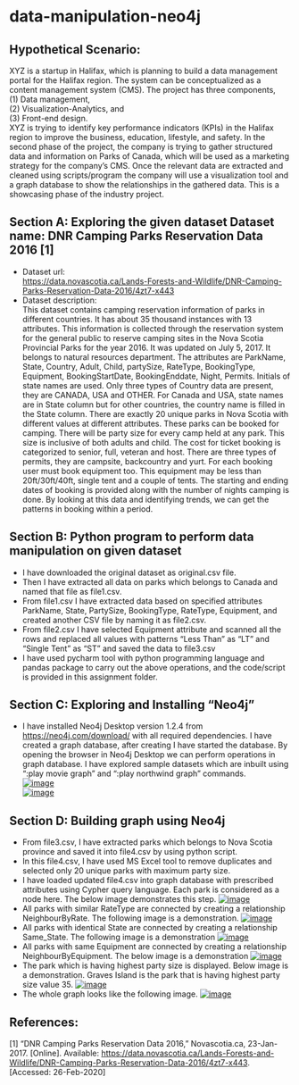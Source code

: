 # data-manipulation-neo4j

## Hypothetical Scenario:
XYZ is a startup in Halifax, which is planning to build a data management portal for the Halifax region. The system can be conceptualized as a content management system (CMS). The project has three components,<br />
(1) Data management, <br />
(2) Visualization-Analytics, and <br />
(3) Front-end design.<br />
XYZ is trying to identify key performance indicators (KPIs) in the Halifax region to improve the business, education, lifestyle, and safety. In the second phase of the project, the company is trying to gather structured data and information on Parks of Canada, which will be used as a marketing strategy for the company’s CMS. Once the relevant data are extracted and cleaned using scripts/program the company will use a visualization tool and a graph database to show the relationships in the gathered data. This is a showcasing phase of the industry project.

## Section A: Exploring the given dataset Dataset name: DNR Camping Parks Reservation Data 2016 [1]
* Dataset url:  
https://data.novascotia.ca/Lands-Forests-and-Wildlife/DNR-Camping-Parks-Reservation-Data-2016/4zt7-x443
* Dataset description:  
This dataset contains camping reservation information of parks in different countries. It has about 35 thousand instances with 13 attributes. This information is collected through the reservation system for the general public to reserve camping sites in the Nova Scotia Provincial Parks for the year 2016. It was updated on July 5, 2017. It belongs to natural resources department. The attributes are ParkName, State, Country, Adult, Child, partySize, RateType, BookingType, Equipment, BookingStartDate, BookingEnddate, Night, Permits. Initials of state names are used. Only three types of Country data are present, they are CANADA, USA and OTHER. For Canada and USA, state names are in State column but for other countries, the country name is filled in the State column. There are exactly 20 unique parks in Nova Scotia with different values at different attributes. These parks can be booked for camping. There will be party size for every camp held at any park. This size is inclusive of both adults and child. The cost for ticket booking is categorized to senior, full, veteran and host. There are three types of permits, they are campsite, backcountry and yurt. For each booking user must book equipment too. This equipment may be less than 20ft/30ft/40ft, single tent and a couple of tents. The starting and ending dates of booking is provided along with the number of nights camping is done. By looking at this data and identifying trends, we can get the patterns in booking within a period.
## Section B: Python program to perform data manipulation on given dataset
* I have downloaded the original dataset as original.csv file.
* Then I have extracted all data on parks which belongs to Canada and named that file as file1.csv.
* From file1.csv I have extracted data based on specified attributes ParkName, State, PartySize, BookingType, RateType, Equipment, and created another CSV file by naming it as file2.csv.
* From file2.csv I have selected Equipment attribute and scanned all the rows and replaced all values with patterns “Less Than” as “LT” and “Single Tent” as “ST” and saved the data to file3.csv
* I have used pycharm tool with python programming language and pandas package to carry out the above operations, and the code/script is provided in this assignment folder.
## Section C: Exploring and Installing “Neo4j”
* I have installed Neo4j Desktop version 1.2.4 from https://neo4j.com/download/ with all required dependencies. I have created a graph database, after creating I have started the database. By opening the browser in Neo4j Desktop we can perform operations in graph database. I have explored sample datasets which are inbuilt using “:play movie graph” and “:play northwind graph” commands.  
<a href="https://ibb.co/tm6KJSk"><img src="https://i.ibb.co/C1y8HqN/image.png" alt="image" border="0"></a>  
<a href="https://ibb.co/LNx3nZf"><img src="https://i.ibb.co/jJySgrF/image.png" alt="image" border="0"></a>
## Section D: Building graph using Neo4j
* From file3.csv, I have extracted parks which belongs to Nova Scotia province and saved it into file4.csv by using python script.
* In this file4.csv, I have used MS Excel tool to remove duplicates and selected only 20 unique parks with maximum party size.
* I have loaded updated file4.csv into graph database with prescribed attributes using Cypher query language. Each park is considered as a node here. The below image demonstrates this step.
<a href="https://ibb.co/YtSfLc4"><img src="https://i.ibb.co/gD8tRSb/image.png" alt="image" border="0"></a>
* All parks with similar RateType are connected by creating a relationship NeighbourByRate. The following image is a demonstration.
<a href="https://ibb.co/hXH6zyd"><img src="https://i.ibb.co/TKRf3k0/image.png" alt="image" border="0"></a>
* All parks with identical State are connected by creating a relationship Same_State. The following image is a demonstration
<a href="https://ibb.co/swjjLnK"><img src="https://i.ibb.co/Kq66Cd2/image.png" alt="image" border="0"></a>
* All parks with same Equipment are connected by creating a relationship NeighbourByEquipment. The below image is a demonstration
<a href="https://ibb.co/R3fMbS8"><img src="https://i.ibb.co/gSNX97Y/image.png" alt="image" border="0"></a>
* The park which is having highest party size is displayed. Below image is a demonstration. Graves Island is the park that is having highest party size value 35.
<a href="https://ibb.co/7YvSD7Z"><img src="https://i.ibb.co/BzLfJ8Q/image.png" alt="image" border="0"></a>
* The whole graph looks like the following image.
<a href="https://ibb.co/z4hPMsx"><img src="https://i.ibb.co/crc2BJ3/image.png" alt="image" border="0"></a>
## References:
[1] “DNR Camping Parks Reservation Data 2016,” Novascotia.ca, 23-Jan-2017. [Online]. Available: https://data.novascotia.ca/Lands-Forests-and-Wildlife/DNR-Camping-Parks-Reservation-Data-2016/4zt7-x443. [Accessed: 26-Feb-2020]
